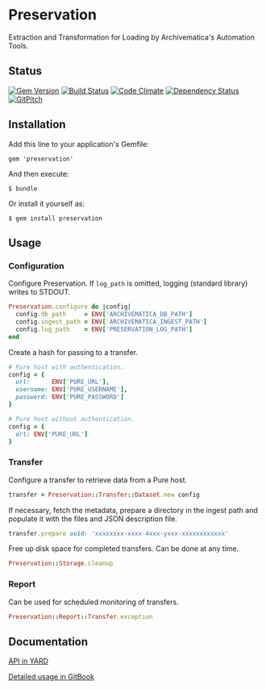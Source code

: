 # Preservation

Extraction and Transformation for Loading by Archivematica's Automation Tools.

## Status

[![Gem Version](https://badge.fury.io/rb/preservation.svg)](https://badge.fury.io/rb/preservation)
[![Build Status](https://semaphoreci.com/api/v1/aalbinclark/preservation/branches/master/badge.svg)](https://semaphoreci.com/aalbinclark/preservation)
[![Code Climate](https://codeclimate.com/github/lulibrary/preservation/badges/gpa.svg)](https://codeclimate.com/github/lulibrary/preservation)
[![Dependency Status](https://www.versioneye.com/user/projects/5899e0d11e07ae0043969771/badge.svg?style=flat-square)](https://www.versioneye.com/user/projects/5899e0d11e07ae0043969771)
[![GitPitch](https://gitpitch.com/assets/badge.svg)](https://gitpitch.com/lulibrary/preservation)

## Installation

Add this line to your application's Gemfile:

    gem 'preservation'

And then execute:

    $ bundle

Or install it yourself as:

    $ gem install preservation

## Usage

### Configuration
Configure Preservation. If ```log_path``` is omitted, logging (standard library) writes to STDOUT.

```ruby
Preservation.configure do |config|
  config.db_path     = ENV['ARCHIVEMATICA_DB_PATH']
  config.ingest_path = ENV['ARCHIVEMATICA_INGEST_PATH']
  config.log_path    = ENV['PRESERVATION_LOG_PATH']
end
```

Create a hash for passing to a transfer.

```ruby
# Pure host with authentication.
config = {
  url:      ENV['PURE_URL'],
  username: ENV['PURE_USERNAME'],
  password: ENV['PURE_PASSWORD']
}
```

```ruby
# Pure host without authentication.
config = {
  url: ENV['PURE_URL']
}
```

### Transfer
Configure a transfer to retrieve data from a Pure host.

```ruby
transfer = Preservation::Transfer::Dataset.new config
```

If necessary, fetch the metadata, prepare a directory in the ingest path and
populate it with the files and JSON description file.

```ruby
transfer.prepare uuid: 'xxxxxxxx-xxxx-4xxx-yxxx-xxxxxxxxxxxx'
```

Free up disk space for completed transfers. Can be done at any time.

```ruby
Preservation::Storage.cleanup
```

### Report
Can be used for scheduled monitoring of transfers.

```ruby
Preservation::Report::Transfer.exception
```

## Documentation
[API in YARD](http://www.rubydoc.info/gems/preservation)

[Detailed usage in GitBook](https://aalbinclark.gitbooks.io/preservation)